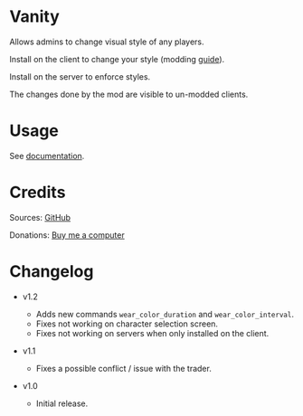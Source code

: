 # Vanity

Allows admins to change visual style of any players.

Install on the client to change your style (modding [guide](https://youtu.be/L9ljm2eKLrk)).

Install on the server to enforce styles.

The changes done by the mod are visible to un-modded clients.

# Usage

See [documentation](https://github.com/JereKuusela/valheim-vanity/blob/main/README.md).

# Credits

Sources: [GitHub](https://github.com/JereKuusela/valheim-vanity)

Donations: [Buy me a computer](https://www.buymeacoffee.com/jerekuusela)

# Changelog

- v1.2
	- Adds new commands `wear_color_duration` and `wear_color_interval`.
	- Fixes not working on character selection screen.
	- Fixes not working on servers when only installed on the client.

- v1.1
	- Fixes a possible conflict / issue with the trader.

- v1.0
	- Initial release.
